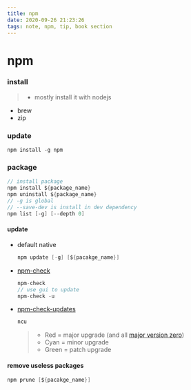 ```yaml
---
title: npm
date: 2020-09-26 21:23:26
tags: note, npm, tip, book section
---
```

# npm
### install
> - mostly install it with nodejs 
- brew
- zip

<!--more-->
### update
```
npm install -g npm
```

### package
```c
// install package
npm install ${package_name}
npm uninstall ${package_name}
// -g is global
// --save-dev is install in dev dependency
npm list [-g] [--depth 0]

```

#### update
- default native
    ```c
    npm update [-g] [${pacakge_name}]
    ```
- [npm-check](https://www.npmjs.com/package/npm-check)
    ```c
    npm-check
    // use gui to update
    npm-check -u
    ```

- [npm-check-updates](https://www.npmjs.com/package/npm-check-updates)
    ```c
    ncu
    ```
    > - Red = major upgrade (and all [major version zero](https://semver.org/#spec-item-4))
    > - Cyan = minor upgrade
    > - Green = patch upgrade



#### remove useless packages
```c
npm prune [${pacakge_name}]
```
